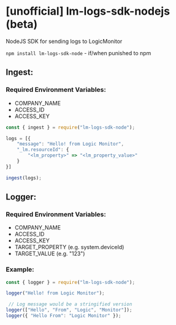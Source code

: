 # [unofficial] lm-logs-sdk-nodejs (beta)
NodeJS SDK for sending logs to LogicMonitor

`npm install lm-logs-sdk-node` - if/when punished to npm

## Ingest:

### Required Environment Variables: 
- COMPANY_NAME
- ACCESS_ID
- ACCESS_KEY

``` javascript
const { ingest } = require("lm-logs-sdk-node");

logs = [{
    "message": "Hello! from Logic Monitor",
    "_lm.resourceId": {
        "<lm_property>" => "<lm_property_value>"
    }
}]

ingest(logs);

```

## Logger:

### Required Environment Variables: 
- COMPANY_NAME
- ACCESS_ID
- ACCESS_KEY
- TARGET_PROPERTY (e.g. system.deviceId)
- TARGET_VALUE (e.g. "123")

### Example:

``` javascript
const { logger } = require("lm-logs-sdk-node");

logger("Hello! from Logic Monitor");

 // Log message would be a stringified version
logger(["Hello", "From", "Logic", "Monitor"]);
logger({ "Hello From": "Logic Monitor" });

```
